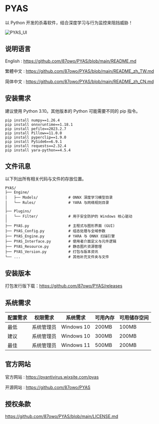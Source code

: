# PYAS

以 Python 开发的杀毒软件，结合深度学习与行为监控来阻挡威胁！

![PYAS_UI](https://github.com/user-attachments/assets/68765836-7272-482f-b8cd-d8ba728d88ab)

## 说明语言

English : https://github.com/87owo/PYAS/blob/main/README.md

繁體中文 : https://github.com/87owo/PYAS/blob/main/README_zh_TW.md

简体中文 : https://github.com/87owo/PYAS/blob/main/README_zh_CN.md

## 安装需求

建议使用 Python 3.10。其他版本的 Python 可能需要不同的 pip 指令。

```
pip install numpy==1.26.4
pip install onnxruntime==1.18.1
pip install pefile==2023.2.7
pip install Pillow==11.0.0
pip install pyperclip==1.9.0
pip install PySide6==6.9.1
pip install requests==2.32.4
pip install yara-python==4.5.4
```

## 文件讯息

以下列出所有相关代码与文件的存放位置。

```
PYAS/
├── Engine/
│   ├── Models/              # ONNX 深度学习模型目录
│   └── Rules/               # YARA 与网络规则目录
│
├── Plugins/
│   └── Filter/              # 用于安全防护的 Windows 核心驱动
│
├── PYAS.py                  # 主程式与图形界面 (GUI)
├── PYAS_Config.py           # 组态处理与全域参数
├── PYAS_Engine.py           # YARA 与 ONNX 扫描引擎
├── PYAS_Interface.py        # 使用者介面定义与元件逻辑
├── PYAS_Resource.py         # 静态图片资源管理
├── PYAS_Version.py          # 打包与版本资讯
└── ...                      # 其他补充文件夹与文件
```

## 安装版本

打包发行版下载：https://github.com/87owo/PYAS/releases

## 系统需求

| 配置需求 | 权限需求    | 系统需求        | 可用內存 | 可用储存空间 |
| ---- | ------- | ----------- | ----- | ------ |
| 最低 | 系统管理员 | Windows 10  | 200MB | 100MB  |
| 建议 | 系统管理员 | Windows 10  | 300MB | 200MB  |
| 最佳 | 系统管理员 | Windows 11  | 500MB | 200MB  |

## 官方网站

官方网站 : https://pyantivirus.wixsite.com/pyas

开源网站 : https://github.com/87owo/PYAS

## 授权条款

https://github.com/87owo/PYAS/blob/main/LICENSE.md
